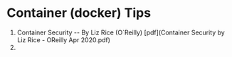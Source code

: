 # Container (docker) Tips

1. Container Security -- By Liz Rice (O`Reilly) [pdf](Container Security by Liz Rice - OReilly Apr 2020.pdf)
2. 
